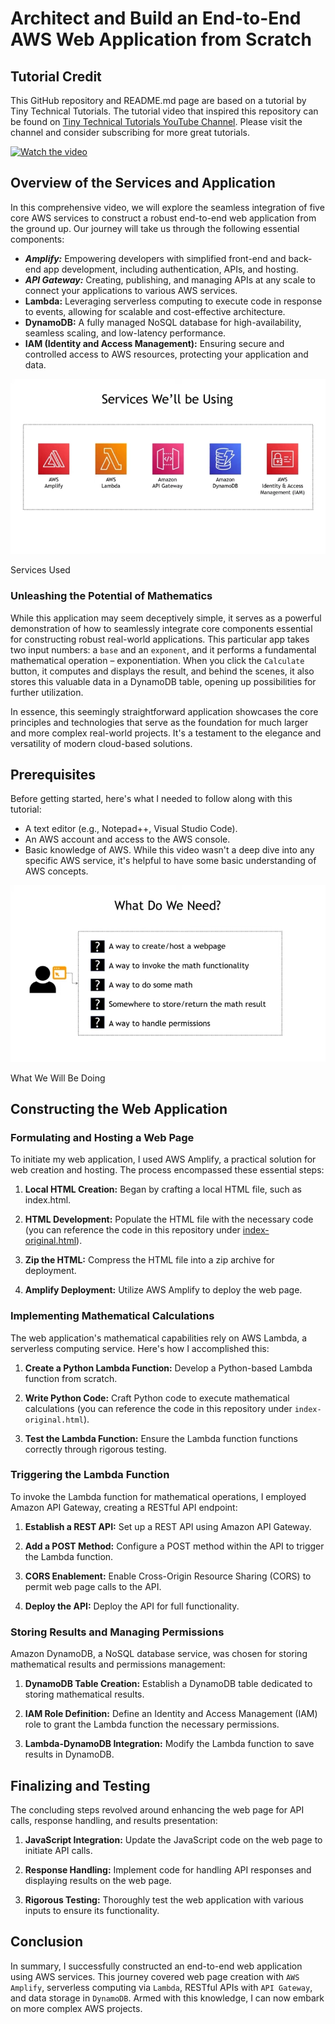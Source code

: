 # Architect and Build an End-to-End AWS Web Application from Scratch

## Tutorial Credit
This GitHub repository and README.md page are based on a tutorial by Tiny Technical Tutorials. The tutorial video that inspired this repository can be found on [Tiny Technical Tutorials YouTube Channel](https://www.youtube.com/@TinyTechnicalTutorials). Please visit the channel and consider subscribing for more great tutorials.

[![Watch the video](https://img.youtube.com/vi/7m_q1ldzw0U/maxresdefault.jpg)](https://www.youtube.com/watch?v=7m_q1ldzw0U&t=1225s)

## Overview of the Services and Application
In this comprehensive video, we will explore the seamless integration of five core AWS services to construct a robust end-to-end web application from the ground up. Our journey will take us through the following essential components:
- ***Amplify:*** Empowering developers with simplified front-end and back-end app development, including authentication, APIs, and hosting.
- ***API Gateway:*** Creating, publishing, and managing APIs at any scale to connect your applications to various AWS services.
- **Lambda:** Leveraging serverless computing to execute code in response to events, allowing for scalable and cost-effective architecture.
- **DynamoDB:** A fully managed NoSQL database for high-availability, seamless scaling, and low-latency performance.
- **IAM (Identity and Access Management):** Ensuring secure and controlled access to AWS resources, protecting your application and data.

![Services Used](assets/services.webp)
<figcaption>Services Used</figcaption>

### Unleashing the Potential of Mathematics
While this application may seem deceptively simple, it serves as a powerful demonstration of how to seamlessly integrate core components essential for constructing robust real-world applications. This particular app takes two input numbers: a `base` and an `exponent`, and it performs a fundamental mathematical operation – exponentiation. When you click the `Calculate` button, it computes and displays the result, and behind the scenes, it also stores this valuable data in a DynamoDB table, opening up possibilities for further utilization.

In essence, this seemingly straightforward application showcases the core principles and technologies that serve as the foundation for much larger and more complex real-world projects. It's a testament to the elegance and versatility of modern cloud-based solutions.

## Prerequisites
Before getting started, here's what I needed to follow along with this tutorial:
- A text editor (e.g., Notepad++, Visual Studio Code).
- An AWS account and access to the AWS console.
- Basic knowledge of AWS. While this video wasn't a deep dive into any specific AWS service, it's helpful to have some basic understanding of AWS concepts.

![What We Will Be Doing](assets/needed.webp)
<figcaption>What We Will Be Doing</figcaption>

## Constructing the Web Application

### Formulating and Hosting a Web Page

To initiate my web application, I used AWS Amplify, a practical solution for web creation and hosting. The process encompassed these essential steps:

1. **Local HTML Creation:** Began by crafting a local HTML file, such as index.html.

2. **HTML Development:** Populate the HTML file with the necessary code (you can reference the code in this repository under [index-original.html](https://github.com/HomelabTim/AWS/blob/main/AWS%20Web%20Application/index-original.html)).

3. **Zip the HTML:** Compress the HTML file into a zip archive for deployment.

4. **Amplify Deployment:** Utilize AWS Amplify to deploy the web page.

### Implementing Mathematical Calculations

The web application's mathematical capabilities rely on AWS Lambda, a serverless computing service. Here's how I accomplished this:

1. **Create a Python Lambda Function:** Develop a Python-based Lambda function from scratch.

2. **Write Python Code:** Craft Python code to execute mathematical calculations (you can reference the code in this repository under `index-original.html`).

3. **Test the Lambda Function:** Ensure the Lambda function functions correctly through rigorous testing.

### Triggering the Lambda Function

To invoke the Lambda function for mathematical operations, I employed Amazon API Gateway, creating a RESTful API endpoint:

1. **Establish a REST API:** Set up a REST API using Amazon API Gateway.

2. **Add a POST Method:** Configure a POST method within the API to trigger the Lambda function.

3. **CORS Enablement:** Enable Cross-Origin Resource Sharing (CORS) to permit web page calls to the API.

4. **Deploy the API:** Deploy the API for full functionality.

### Storing Results and Managing Permissions

Amazon DynamoDB, a NoSQL database service, was chosen for storing mathematical results and permissions management:

1. **DynamoDB Table Creation:** Establish a DynamoDB table dedicated to storing mathematical results.

2. **IAM Role Definition:** Define an Identity and Access Management (IAM) role to grant the Lambda function the necessary permissions.

3. **Lambda-DynamoDB Integration:** Modify the Lambda function to save results in DynamoDB.

## Finalizing and Testing

The concluding steps revolved around enhancing the web page for API calls, response handling, and results presentation:

1. **JavaScript Integration:** Update the JavaScript code on the web page to initiate API calls.

2. **Response Handling:** Implement code for handling API responses and displaying results on the web page.

3. **Rigorous Testing:** Thoroughly test the web application with various inputs to ensure its functionality.

## Conclusion

In summary, I successfully constructed an end-to-end web application using AWS services. This journey covered web page creation with `AWS Amplify`, serverless computing via `Lambda`, RESTful APIs with `API Gateway`, and data storage in `DynamoDB`. Armed with this knowledge, I can now embark on more complex AWS projects.